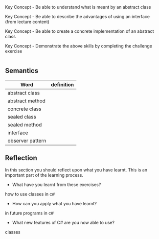 Key Concept - Be able to understand what is meant by an abstract class

Key Concept - Be able to describe the advantages of using an interface (from lecture content)

Key Concept - Be able to create a concrete implementation of an abstract class

Key Concept - Demonstrate the above skills by completing the challenge exercise

```cs
```



## Semantics 

| Word | definition|
|---|---| 
|abstract class|		
|abstract method|		
|concrete class|		
|sealed class		|
|sealed method	|	
|interface		|
|observer pattern|


	



## Reflection

In this section you should reflect upon what you have learnt. This is an important part of the learning process.
- What have you learnt from these exercises?

how to use classes in c#


- How can you apply what you have learnt?

in future programs in c#


- What new features of C# are you now able to use?

classes
